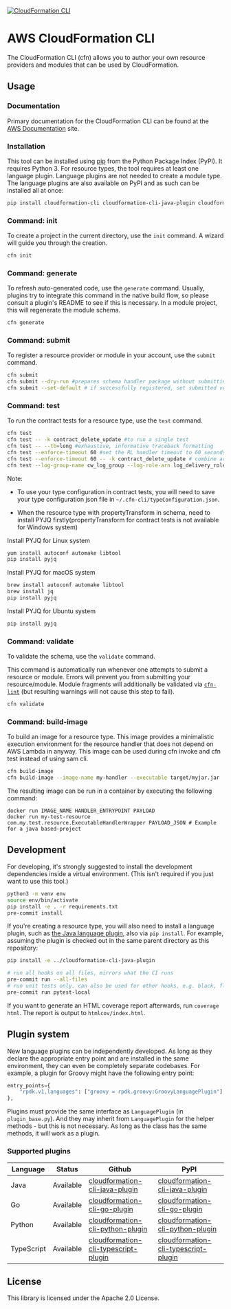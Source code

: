 [![CloudFormation CLI](https://github.com/aws-cloudformation/cloudformation-cli/actions/workflows/pr-ci.yaml/badge.svg?branch=master)](https://github.com/aws-cloudformation/cloudformation-cli/actions/workflows/pr-ci.yaml)

# AWS CloudFormation CLI

The CloudFormation CLI (cfn) allows you to author your own resource providers and modules that can be used by CloudFormation.

## Usage

### Documentation

Primary documentation for the CloudFormation CLI can be found at the [AWS Documentation](https://docs.aws.amazon.com/cloudformation-cli/latest/userguide/what-is-cloudformation-cli.html) site.

### Installation

This tool can be installed using [pip](https://pypi.org/project/pip/) from the Python Package Index (PyPI). It requires Python 3. For resource types, the tool requires at least one language plugin. Language plugins are not needed to create a module type. The language plugins are also available on PyPI and as such can be installed all at once:

```bash
pip install cloudformation-cli cloudformation-cli-java-plugin cloudformation-cli-go-plugin cloudformation-cli-python-plugin cloudformation-cli-typescript-plugin
```


### Command: init

To create a project in the current directory, use the `init` command. A wizard will guide you through the creation.

```bash
cfn init
```

### Command: generate

To refresh auto-generated code, use the `generate` command. Usually, plugins try to integrate this command in the native build flow, so please consult a plugin's README to see if this is necessary.
In a module project, this will regenerate the module schema.

```bash
cfn generate
```

### Command: submit

To register a resource provider or module in your account, use the `submit` command.

```bash
cfn submit
cfn submit --dry-run #prepares schema handler package without submitting for registration
cfn submit --set-default # if successfully registered, set submitted version to be the new default version
```

### Command: test

To run the contract tests for a resource type, use the `test` command.

```bash
cfn test
cfn test -- -k contract_delete_update #to run a single test
cfn test -- --tb=long #exhaustive, informative traceback formatting
cfn test --enforce-timeout 60 #set the RL handler timeout to 60 seconds and CUD handler timeout to 120 seconds.
cfn test --enforce-timeout 60 -- -k contract_delete_update # combine args
cfn test --log-group-name cw_log_group --log-role-arn log_delivery_role_arn # Handler logs generated by contract tests will be delivered to the specified cw_log_group using the credentials from log_delivery_role_arn
```

Note: 
* To use your type configuration in contract tests, you will need to save your type configuration json file in `~/.cfn-cli/typeConfiguration.json`.

* When the resource type with propertyTransform in schema, need to install PYJQ firstly(propertyTransform for contract tests is not available for Windows system)

Install PYJQ for Linux system

```bash
yum install autoconf automake libtool
pip install pyjq
```

Install PYJQ for macOS system

```bash
brew install autoconf automake libtool
brew install jq
pip install pyjq
```

Install PYJQ for Ubuntu system

```bash
pip install pyjq
```

### Command: validate

To validate the schema, use the `validate` command.

This command is automatically run whenever one attempts to submit a resource or module. Errors will prevent you from submitting your resource/module. Module fragments will additionally be validated via [`cfn-lint`](https://github.com/aws-cloudformation/cfn-python-lint/) (but resulting warnings will not cause this step to fail).

```bash
cfn validate
```

### Command: build-image

To build an image for a resource type. This image provides a minimalistic execution environment for the resource handler that does not depend on AWS Lambda in anyway. This image can be used during cfn invoke and cfn test instead of using sam cli.

```bash
cfn build-image
cfn build-image --image-name my-handler --executable target/myjar.jar
```

The resulting image can be run in a container by executing the following command:

```
docker run IMAGE_NAME HANDLER_ENTRYPOINT PAYLOAD
docker run my-test-resource com.my.test.resource.ExecutableHandlerWrapper PAYLOAD_JSON # Example for a java based-project
```


## Development

For developing, it's strongly suggested to install the development dependencies inside a virtual environment. (This isn't required if you just want to use this tool.)

```bash
python3 -m venv env
source env/bin/activate
pip install -e . -r requirements.txt
pre-commit install
```

If you're creating a resource type, you will also need to install a language plugin, such as [the Java language plugin](https://github.com/aws-cloudformation/cloudformation-cli-java-plugin), also via `pip install`. For example, assuming the plugin is checked out in the same parent directory as this repository:

```bash
pip install -e ../cloudformation-cli-java-plugin
```

```bash
# run all hooks on all files, mirrors what the CI runs
pre-commit run --all-files
# run unit tests only. can also be used for other hooks, e.g. black, flake8, pylint-local
pre-commit run pytest-local
```

If you want to generate an HTML coverage report afterwards, run `coverage html`. The report is output to `htmlcov/index.html`.

## Plugin system

New language plugins can be independently developed. As long as they declare the appropriate entry point and are installed in the same environment, they can even be completely separate codebases. For example, a plugin for Groovy might have the following entry point:

```python
entry_points={
    "rpdk.v1.languages": ["groovy = rpdk.groovy:GroovyLanguagePlugin"],
},
```

Plugins must provide the same interface as `LanguagePlugin` (in `plugin_base.py`). And they may inherit from `LanguagePlugin` for the helper methods - but this is not necessary. As long as the class has the same methods, it will work as a plugin.

### Supported plugins

| Language | Status            | Github                                                                                                      | PyPI                                                                                       |
| -------- | ----------------- | ----------------------------------------------------------------------------------------------------------- | ---------------------------------------------------------------------------------------------- |
| Java      | Available         | [cloudformation-cli-java-plugin](https://github.com/aws-cloudformation/cloudformation-cli-java-plugin/)     | [cloudformation-cli-java-plugin](https://pypi.org/project/cloudformation-cli-java-plugin/)     |
| Go        | Available         | [cloudformation-cli-go-plugin](https://github.com/aws-cloudformation/cloudformation-cli-go-plugin/)         | [cloudformation-cli-go-plugin](https://pypi.org/project/cloudformation-cli-go-plugin/)         |
| Python    | Available         | [cloudformation-cli-python-plugin](https://github.com/aws-cloudformation/cloudformation-cli-python-plugin/) | [cloudformation-cli-python-plugin](https://pypi.org/project/cloudformation-cli-python-plugin/) |
| TypeScript| Available         | [cloudformation-cli-typescript-plugin](https://github.com/aws-cloudformation/cloudformation-cli-typescript-plugin/) | [cloudformation-cli-typescript-plugin](https://pypi.org/project/cloudformation-cli-typescript-plugin/) |

## License

This library is licensed under the Apache 2.0 License.
